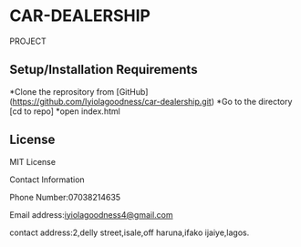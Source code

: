 # CAR-DEALERSHIP
PROJECT

## Setup/Installation Requirements

*Clone the reprository from [GitHub]
(https://github.com/Iyiolagoodness/car-dealership.git)
*Go to the directory [cd to repo]
*open index.html

## License
MIT License

Contact Information

 Phone Number:07038214635

 Email address:iyiolagoodness4@gmail.com

 contact address:2,delly street,isale,off haruna,ifako ijaiye,lagos.